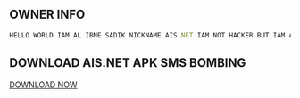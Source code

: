 ## OWNER INFO

```javascript
HELLO WORLD IAM AL IBNE SADIK NICKNAME AIS.NET IAM NOT HACKER BUT IAM A DANGER
````


## DOWNLOAD AIS.NET APK SMS BOMBING
<a href="https://github.com/Al-IBNE-SADIK/AISBOMBAllACTIVE/raw/main/allactive.aiscyber.apl.apk">DOWNLOAD NOW</a>
